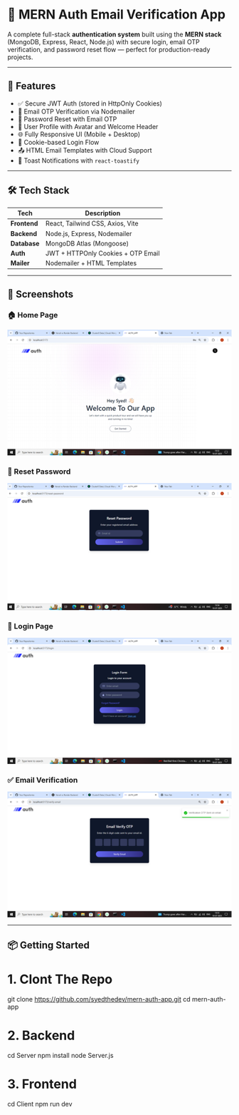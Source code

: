 # 🔐 MERN Auth Email Verification App

A complete full-stack **authentication system** built using the **MERN stack** (MongoDB, Express, React, Node.js) with secure login, email OTP verification, and password reset flow — perfect for production-ready projects.

---

## 🚀 Features

- ✅ Secure JWT Auth (stored in HttpOnly Cookies)
- 📩 Email OTP Verification via Nodemailer
- 🔐 Password Reset with Email OTP
- 👤 User Profile with Avatar and Welcome Header
- 🌐 Fully Responsive UI (Mobile + Desktop)
- 🍪 Cookie-based Login Flow
- 📤 HTML Email Templates with Cloud Support
- 🔔 Toast Notifications with `react-toastify`

---

## 🛠️ Tech Stack

| Tech        | Description                        |
|-------------|------------------------------------|
| **Frontend**| React, Tailwind CSS, Axios, Vite   |
| **Backend** | Node.js, Express, Nodemailer       |
| **Database**| MongoDB Atlas (Mongoose)           |
| **Auth**    | JWT + HTTPOnly Cookies + OTP Email |
| **Mailer**  | Nodemailer + HTML Templates        |

---

## 📸 Screenshots

### 🏠 Home Page
![Home](client/public/Home.PNG)

### 🔐 Reset Password
![Reset Password](client/public/Forgot-Password.PNG)

### 🔑 Login Page
![Login](client/public/Login.PNG)

### ✅ Email Verification
![Email Verify](client/public/Email-Verify.PNG)

---

## 📦 Getting Started

# 1. Clont The Repo
git clone https://github.com/syedthedev/mern-auth-app.git
cd mern-auth-app

# 2. Backend
cd Server
npm install
node Server.js

# 3. Frontend
cd Client
npm run dev
